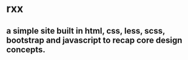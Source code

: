 # rxx
## a simple site built in html, css, less, scss, bootstrap and javascript to recap core design concepts.
